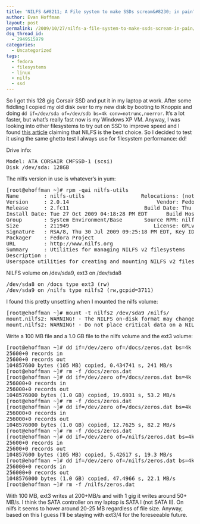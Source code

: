 ```yaml
---
title: 'NILFS &#8211; A File system to make SSDs scream&#8230; in pain?'
author: Evan Hoffman
layout: post
permalink: /2009/10/27/nilfs-a-file-system-to-make-ssds-scream-in-pain/
dsq_thread_id:
  - 2949515979
categories:
  - Uncategorized
tags:
  - fedora
  - filesystems
  - linux
  - nilfs
  - ssd
---
```

So I got this 128 gig Corsair SSD and put it in my laptop at work. After some fiddling I copied my old disk over to my new disk by booting to Knoppix and doing `dd if=/dev/sda of=/dev/sdb bs=4k conv=notrunc,noerror`. It&#8217;s a lot faster, but what&#8217;s really fast now is my Windows XP VM. Anyway, I was looking into other filesystems to try out on SSD to improve speed and I found <a href="http://www.linux-mag.com/cache/7345/1.html" onclick="_gaq.push(['_trackEvent', 'outbound-article', 'http://www.linux-mag.com/cache/7345/1.html', 'this article']);" >this article</a> claiming that NILFS is the best choice. So I decided to test it using the same ghetto test I always use for filesystem performance: dd!

<!--more-->

Drive info:

<pre>Model: ATA CORSAIR CMFSSD-1 (scsi)
Disk /dev/sda: 128GB
</pre>

The nilfs version in use is whatever&#8217;s in yum:

<pre>[root@ehoffman ~]# rpm -qai nilfs-utils
Name        : nilfs-utils                  Relocations: (not relocatable)
Version     : 2.0.14                            Vendor: Fedora Project
Release     : 2.fc11                        Build Date: Thu 30 Jul 2009 07:16:08 PM EDT
Install Date: Tue 27 Oct 2009 04:18:28 PM EDT      Build Host: xenbuilder4.fedora.phx.redhat.com
Group       : System Environment/Base       Source RPM: nilfs-utils-2.0.14-2.fc11.src.rpm
Size        : 211949                           License: GPLv2+
Signature   : RSA/8, Thu 30 Jul 2009 09:25:18 PM EDT, Key ID 1dc5c758d22e77f2
Packager    : Fedora Project
URL         : http://www.nilfs.org
Summary     : Utilities for managing NILFS v2 filesystems
Description :
Userspace utilities for creating and mounting NILFS v2 filesystems.
</pre>

NILFS volume on /dev/sda9, ext3 on /dev/sda8

<pre>/dev/sda8 on /docs type ext3 (rw)
/dev/sda9 on /nilfs type nilfs2 (rw,gcpid=3711)
</pre>

I found this pretty unsettling when I mounted the nilfs volume:

<pre>[root@ehoffman ~]# mount -t nilfs2 /dev/sda9 /nilfs/
mount.nilfs2: WARNING! - The NILFS on-disk format may change at any time.
mount.nilfs2: WARNING! - Do not place critical data on a NILFS filesystem.
</pre>

Write a 100 MB file and a 1.0 GB file to the nilfs volume and the ext3 volume:

<pre>[root@ehoffman ~]# dd if=/dev/zero of=/docs/zeros.dat bs=4k count=25600
25600+0 records in
25600+0 records out
104857600 bytes (105 MB) copied, 0.434741 s, 241 MB/s
[root@ehoffman ~]# rm -f /docs/zeros.dat
[root@ehoffman ~]# dd if=/dev/zero of=/docs/zeros.dat bs=4k count=256000
256000+0 records in
256000+0 records out
1048576000 bytes (1.0 GB) copied, 19.6931 s, 53.2 MB/s
[root@ehoffman ~]# rm -f /docs/zeros.dat
[root@ehoffman ~]# dd if=/dev/zero of=/docs/zeros.dat bs=4k count=256000
256000+0 records in
256000+0 records out
1048576000 bytes (1.0 GB) copied, 12.7625 s, 82.2 MB/s
[root@ehoffman ~]# rm -f /docs/zeros.dat
[root@ehoffman ~]# dd if=/dev/zero of=/nilfs/zeros.dat bs=4k count=25600
25600+0 records in
25600+0 records out
104857600 bytes (105 MB) copied, 5.42617 s, 19.3 MB/s
[root@ehoffman ~]# dd if=/dev/zero of=/nilfs/zeros.dat bs=4k count=256000
256000+0 records in
256000+0 records out
1048576000 bytes (1.0 GB) copied, 47.4966 s, 22.1 MB/s
[root@ehoffman ~]# rm -f /nilfs/zeros.dat
</pre>

With 100 MB, ext3 writes at 200+MB/s and with 1 gig it writes around 50+ MB/s. I think the SATA controller on my laptop is SATA I (not SATA II). On nilfs it seems to hover around 20-25 MB regardless of file size. Anyway, based on this I guess I&#8217;ll be staying with ext3/4 for the foreseeable future.